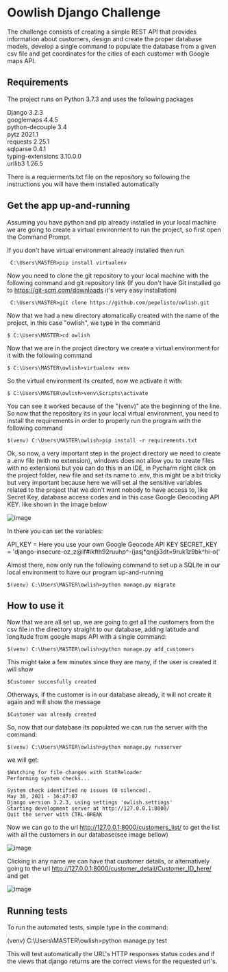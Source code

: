 # Oowlish Django Challenge

The challenge consists of creating a simple REST API that provides information about customers, design and create the proper database models, develop a single command to populate the database from a given csv file and get coordinates for the cities of each customer with Google maps API.

## Requirements

The project runs on Python 3.7.3 and uses the following packages

Django 3.2.3 <br>
googlemaps 4.4.5 <br>
python-decouple 3.4 <br>
pytz 2021.1 <br> 
requests 2.25.1 <br>
sqlparse 0.4.1 <br>
typing-extensions 3.10.0.0 <br>
urllib3 1.26.5 <br>

There is a requierments.txt file on the repository so following the instructions you will have them installed automatically

## Get the app up-and-running

Assuming you have python and pip already installed in your local machine we are going to create a virtual environment to run the project, so first open the Command Prompt.

If you don't have virtual environment already installed then run 

     C:\Users\MASTER>pip install virtualenv

Now you need to clone the git repository to your local machine with the following command and git repository link (If you don't have Git installed go to https://git-scm.com/downloads it's very easy installation)

     C:\Users\MASTER>git clone https://github.com/pepelisto/owlish.git 

Now that we had a new directory atomatically created with the name of the project, in this case "owlish", we type in the command

    $ C:\Users\MASTER>cd owlish

Now that we are in the project directory we create a virtual environment  for it with the following command

    $ C:\Users\MASTER\owlish>virtualenv venv

So the virtual environment  its created, now we activate it with:

    $ C:\Users\MASTER\owlish>venv\Scripts\activate

You can see it worked because of the "(venv)" ate the beginning  of the line.
So now that the repository its in your local virtual environment, you need to install the requirements in order to properly run the program with the following command

    $(venv) C:\Users\MASTER\owlish>pip install -r requirements.txt

Ok, so now, a very important step in the project directory we need to create a .env file (with no extension), windows does not allow you to create files with no extensions but you can do this in an IDE, in Pycharm right click on the project folder, new file and set its name to .env, this might be a bit tricky but very important because here we will set al the sensitive variables related to the project that we don't want nobody to have access to, like Secret Key, database access codes and in this case Google Geocoding API KEY. like shown in the image below

![image](https://user-images.githubusercontent.com/54082379/120118144-7a257700-c167-11eb-9bb1-a3cc39d1514f.png)

In there you can set the variables:

API_KEY = Here you use your own Google Geocode API KEY
SECRET_KEY = 'django-insecure-oz_z@if#ikfth92ruuhp^-(jasj*qn@3dt=9ruk1z9bk^hi-o('

Almost there, now only run the following command to set up a SQLite in our local environment to have our program up-and-running 

    $(venv) C:\Users\MASTER\owlish>python manage.py migrate


## How to use it

Now that we are all set up, we are going to get all the customers from the csv file in the directory straight to our database, adding latitude and longitude from google maps API with a single command:

    $(venv) C:\Users\MASTER\owlish>python manage.py add_customers

This might take a few minutes since they are many, if the user is created it will show 

    $Customer succesfully created
    
Otherways, if the customer is in our database already, it will not create it again and will show the message    
    
    $Customer was already created

So, now that our database its populated we can run the server with the command:

    $(venv) C:\Users\MASTER\owlish>python manage.py runserver
    
we will get:


    $Watching for file changes with StatReloader
    Performing system checks...

    System check identified no issues (0 silenced).
    May 30, 2021 - 16:47:07
    Django version 3.2.3, using settings 'owlish.settings'
    Starting development server at http://127.0.0.1:8000/
    Quit the server with CTRL-BREAK

Now we can go to the url http://127.0.0.1:8000/customers_list/ to get the list with all the customers in our database(see image bellow)

![image](https://user-images.githubusercontent.com/54082379/120118155-8c9fb080-c167-11eb-9b3e-edab5cf8de28.png)

Clicking in any name we can have that customer details, or alternatively going to the url http://127.0.0.1:8000/customer_detail/Customer_ID_here/ and get

![image](https://user-images.githubusercontent.com/54082379/120118242-e6a07600-c167-11eb-8b61-26f848721d63.png)

## Running tests

To run the automated tests, simple type in the command:

(venv) C:\Users\MASTER\owlish>python manage.py test

This will test automatically the URL's HTTP responses status codes and if the views that django returns are the correct views for the requested url's.







